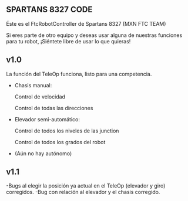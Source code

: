 ## SPARTANS 8327 CODE ##
Éste es el FtcRobotController de Spartans 8327 (MXN FTC TEAM)

Si eres parte de otro equipo y deseas usar alguna de nuestras funciones para tu robot, ¡Siéntete libre de usar lo que quieras!

## v1.0 ##
La función del TeleOp funciona, listo para una competencia.
- Chasis manual:

  Control de velocidad
  
  Control de todas las direcciones
  
- Elevador semi-automático:

  Control de todos los niveles de las junction
  
  Control de todos los grados del robot

- (Aún no hay autónomo)

## v1.1 ##
-Bugs al elegir la posición ya actual en el TeleOp (elevador y giro) corregidos.
-Bug con relación al elevador y el chasis corregido.
